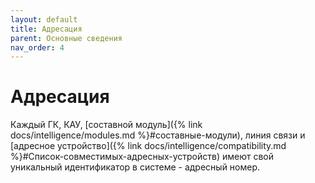 ```yaml
---
layout: default
title: Адресация
parent: Основные сведения
nav_order: 4
---
```


# Адресация
Каждый ГК, КАУ, [составной модуль]({% link docs/intelligence/modules.md %}#составные-модули), линия связи и [адресное устройство]({% link docs/intelligence/compatibility.md %}#Список-совместимых-адресных-устройств) имеют свой уникальный идентификатор в системе - адресный номер.
